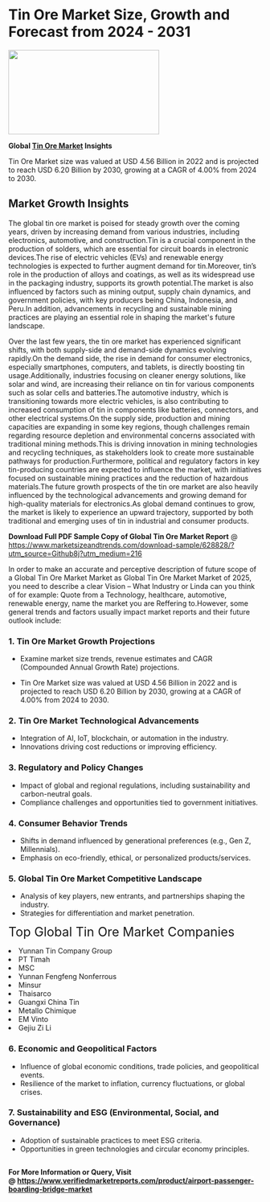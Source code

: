 <H1>Tin Ore Market Size, Growth and Forecast from 2024 - 2031</H1><img class="aligncenter size-medium wp-image-584254" src="https://thirdeyenews.in/wp-content/uploads/2024/09/Global-Market-Research-300x168.jpeg" alt="" width="300" height="168" /><p><strong>Global&nbsp;<a href="https://www.marketsizeandtrends.com/download-sample/628828/?utm_source=Github8j?utm_medium=216">Tin Ore Market</a> Insights</strong></p><p>Tin Ore Market size was valued at USD 4.56 Billion in 2022 and is projected to reach USD 6.20 Billion by 2030, growing at a CAGR of 4.00% from 2024 to 2030.</p><p><h2>Market Growth Insights</h2> <p>The global tin ore market is poised for steady growth over the coming years, driven by increasing demand from various industries, including electronics, automotive, and construction.Tin is a crucial component in the production of solders, which are essential for circuit boards in electronic devices.The rise of electric vehicles (EVs) and renewable energy technologies is expected to further augment demand for tin.Moreover, tin’s role in the production of alloys and coatings, as well as its widespread use in the packaging industry, supports its growth potential.The market is also influenced by factors such as mining output, supply chain dynamics, and government policies, with key producers being China, Indonesia, and Peru.In addition, advancements in recycling and sustainable mining practices are playing an essential role in shaping the market's future landscape.</p> <p>Over the last few years, the tin ore market has experienced significant shifts, with both supply-side and demand-side dynamics evolving rapidly.On the demand side, the rise in demand for consumer electronics, especially smartphones, computers, and tablets, is directly boosting tin usage.Additionally, industries focusing on cleaner energy solutions, like solar and wind, are increasing their reliance on tin for various components such as solar cells and batteries.The automotive industry, which is transitioning towards more electric vehicles, is also contributing to increased consumption of tin in components like batteries, connectors, and other electrical systems.On the supply side, production and mining capacities are expanding in some key regions, though challenges remain regarding resource depletion and environmental concerns associated with traditional mining methods.This is driving innovation in mining technologies and recycling techniques, as stakeholders look to create more sustainable pathways for production.Furthermore, political and regulatory factors in key tin-producing countries are expected to influence the market, with initiatives focused on sustainable mining practices and the reduction of hazardous materials.The future growth prospects of the tin ore market are also heavily influenced by the technological advancements and growing demand for high-quality materials for electronics.As global demand continues to grow, the market is likely to experience an upward trajectory, supported by both traditional and emerging uses of tin in industrial and consumer products.</p> <p><span class=""><strong>Download Full PDF Sample Copy of Global Tin Ore Market Report</strong> @ <a href="https://www.marketsizeandtrends.com/download-sample/628828/?utm_source=Github8j?utm_medium=216" target="_blank">https://www.marketsizeandtrends.com/download-sample/628828/?utm_source=Github8j?utm_medium=216</a></span></p><p>In order to make an accurate and perceptive description of future scope of a Global&nbsp;Tin Ore Market Market as Global&nbsp;Tin Ore Market Market of 2025, you need to describe a clear Vision &ndash; What Industry or Linda can you think of for example: Quote from a Technology, healthcare, automotive, renewable energy, name the market you are Reffering to.However, some general trends and factors usually impact market reports and their future outlook include:</p><h3>1.&nbsp;<strong>Tin Ore Market Growth Projections</strong></h3><ul><li>Examine market size trends, revenue estimates and CAGR (Compounded Annual Growth Rate) projections.</li><li><p>Tin Ore Market size was valued at USD 4.56 Billion in 2022 and is projected to reach USD 6.20 Billion by 2030, growing at a CAGR of 4.00% from 2024 to 2030.</p></li></ul><h3>2.&nbsp;<strong>Tin Ore Market Technological Advancements</strong></h3><ul><li>Integration of AI, IoT, blockchain, or automation in the industry.</li><li>Innovations driving cost reductions or improving efficiency.</li></ul><h3>3.&nbsp;<strong>Regulatory and Policy Changes</strong></h3><ul><li>Impact of global and regional regulations, including sustainability and carbon-neutral goals.</li><li>Compliance challenges and opportunities tied to government initiatives.</li></ul><h3>4.&nbsp;<strong>Consumer Behavior Trends</strong></h3><ul><li>Shifts in demand influenced by generational preferences (e.g., Gen Z, Millennials).</li><li>Emphasis on eco-friendly, ethical, or personalized products/services.</li></ul><h3>5.&nbsp;<strong>Global Tin Ore Market Competitive Landscape</strong></h3><ul><li>Analysis of key players, new entrants, and partnerships shaping the industry.</li><li>Strategies for differentiation and market penetration.</li></ul><p data-pm-slice="1 1 []"><span style="color: inherit; font-family: inherit; font-size: 25px;">Top Global Tin Ore Market Companies</span></p><div class="" data-test-id=""><p><li>Yunnan Tin Company Group</li><li> PT Timah</li><li> MSC</li><li> Yunnan Fengfeng Nonferrous</li><li> Minsur</li><li> Thaisarco</li><li> Guangxi China Tin</li><li> Metallo Chimique</li><li> EM Vinto</li><li> Gejiu Zi Li</li></p></div><h3>6.&nbsp;<strong>Economic and Geopolitical Factors</strong></h3><ul><li>Influence of global economic conditions, trade policies, and geopolitical events.</li><li>Resilience of the market to inflation, currency fluctuations, or global crises.</li></ul><h3>7.&nbsp;<strong>Sustainability and ESG (Environmental, Social, and Governance)</strong></h3><ul><li>Adoption of sustainable practices to meet ESG criteria.</li><li>Opportunities in green technologies and circular economy principles.</li></ul><h2><strong style="font-size: 14px;">For More Information or Query, Visit @&nbsp;</strong><a style="background-color: #ffffff; font-size: 14px;" href="https://www.marketsizeandtrends.com/report/tin-ore-market/" target="_blank">https://www.verifiedmarketreports.com/product/airport-passenger-boarding-bridge-market</a></h2>